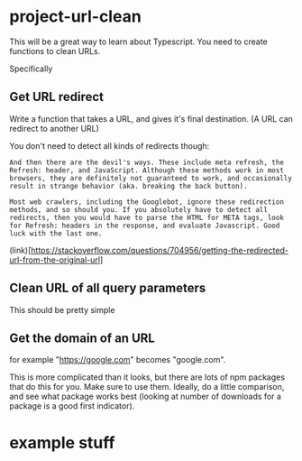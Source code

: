 # project-url-clean

This will be a great way to learn about Typescript. You need to create functions to clean URLs.

Specifically

## Get URL redirect

Write a function that takes a URL, and gives it's final destination. (A URL can redirect to another URL)

You don't need to detect all kinds of redirects though:
```
And then there are the devil's ways. These include meta refresh, the Refresh: header, and JavaScript. Although these methods work in most browsers, they are definitely not guaranteed to work, and occasionally result in strange behavior (aka. breaking the back button).

Most web crawlers, including the Googlebot, ignore these redirection methods, and so should you. If you absolutely have to detect all redirects, then you would have to parse the HTML for META tags, look for Refresh: headers in the response, and evaluate Javascript. Good luck with the last one.
```

(link)[https://stackoverflow.com/questions/704956/getting-the-redirected-url-from-the-original-url]

## Clean URL of all query parameters

This should be pretty simple

## Get the domain of an URL

for example "https://google.com" becomes "google.com".

This is more complicated than it looks, but there are lots of npm packages that do this for you. Make sure to use them. Ideally, do a little comparison, and see what package works best (looking at number of downloads for a package is a good first indicator).

# example stuff